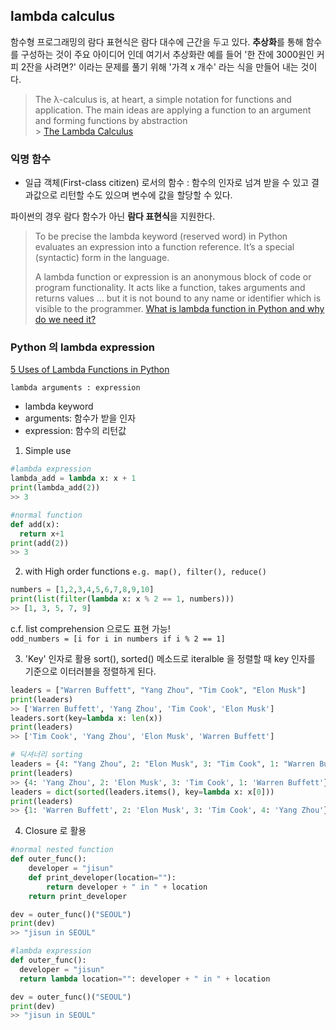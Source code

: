 ## lambda calculus

함수형 프로그래밍의 람다 표현식은 람다 대수에 근간을 두고 있다. **추상화**를 통해 함수를 구성하는 것이 주요 아이디어 인데 여기서 추상화란 예를 들어 '한 잔에 3000원인 커피 2잔을 사려면?' 이라는 문제를 풀기 위해 '가격 x 개수' 라는 식을 만들어 내는 것이다.

> The λ-calculus is, at heart, a simple notation for functions and application. The main ideas are applying a function to an argument and forming functions by abstraction <br> > [The Lambda Calculus](https://plato.stanford.edu/entries/lambda-calculus/)

### 익명 함수

- 일급 객체(First-class citizen) 로서의 함수
  : 함수의 인자로 넘겨 받을 수 있고 결과값으로 리턴할 수도 있으며 변수에 값을 할당할 수 있다.

파이썬의 경우 람다 함수가 아닌 **람다 표현식**을 지원한다.

> To be precise the lambda keyword (reserved word) in Python evaluates an expression into a function reference. It’s a special (syntactic) form in the language.
>
> A lambda function or expression is an anonymous block of code or program functionality. It acts like a function, takes arguments and returns values ... but it is not bound to any name or identifier which is visible to the programmer.
> [What is lambda function in Python and why do we need it?](https://www.quora.com/What-is-lambda-function-in-Python-and-why-do-we-need-it)

### Python 의 lambda expression

[5 Uses of Lambda Functions in Python](https://medium.com/techtofreedom/5-uses-of-lambda-functions-in-python-97c7c1a87244)

`lambda arguments : expression`

- lambda keyword
- arguments: 함수가 받을 인자
- expression: 함수의 리턴값

1. Simple use

```python
#lambda expression
lambda_add = lambda x: x + 1
print(lambda_add(2))
>> 3

#normal function
def add(x):
  return x+1
print(add(2))
>> 3
```

2. with High order functions
   `e.g. map(), filter(), reduce()`

```python
numbers = [1,2,3,4,5,6,7,8,9,10]
print(list(filter(lambda x: x % 2 == 1, numbers)))
>> [1, 3, 5, 7, 9]
```

c.f. list comprehension 으로도 표현 가능! <br>
`odd_numbers = [i for i in numbers if i % 2 == 1]`

3. 'Key' 인자로 활용
   sort(), sorted() 메소드로 iteralble 을 정렬할 때 key 인자를 기준으로 이터러블을 정렬하게 된다.

```python
leaders = ["Warren Buffett", "Yang Zhou", "Tim Cook", "Elon Musk"]
print(leaders)
>> ['Warren Buffett', 'Yang Zhou', 'Tim Cook', 'Elon Musk']
leaders.sort(key=lambda x: len(x))
print(leaders)
>> ['Tim Cook', 'Yang Zhou', 'Elon Musk', 'Warren Buffett']

# 딕셔너리 sorting
leaders = {4: "Yang Zhou", 2: "Elon Musk", 3: "Tim Cook", 1: "Warren Buffett"}
print(leaders)
>> {4: 'Yang Zhou', 2: 'Elon Musk', 3: 'Tim Cook', 1: 'Warren Buffett'}
leaders = dict(sorted(leaders.items(), key=lambda x: x[0]))
print(leaders)
>> {1: 'Warren Buffett', 2: 'Elon Musk', 3: 'Tim Cook', 4: 'Yang Zhou'}
```

4. Closure 로 활용

```python
#normal nested function
def outer_func():
    developer = "jisun"
    def print_developer(location=""):
        return developer + " in " + location
    return print_developer

dev = outer_func()("SEOUL")
print(dev)
>> "jisun in SEOUL"

#lambda expression
def outer_func():
  developer = "jisun"
  return lambda location="": developer + " in " + location

dev = outer_func()("SEOUL")
print(dev)
>> "jisun in SEOUL"
```
